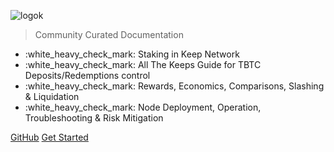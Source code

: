 <!-- _coverpage.md -->
<!--[a ver](assets/images/keepdocgraf.jpg)>
<!-- [logo](https://miro.medium.com/max/1400/1*a1rZEF1awSz0wsKdL9SuGw.jpeg)-->
![logok](https://user-images.githubusercontent.com/68087535/97370162-2713da80-188d-11eb-9a2a-4a48caac102b.png)


> Community Curated Documentation

- :white_heavy_check_mark: Staking in Keep Network
- :white_heavy_check_mark: All The Keeps Guide for TBTC Deposits/Redemptions control
- :white_heavy_check_mark: Rewards, Economics, Comparisons, Slashing & Liquidation
- :white_heavy_check_mark: Node Deployment, Operation, Troubleshooting & Risk Mitigation


[GitHub](https://github.com/Estebank97/Keep-Node-Docs/)
[Get Started](basics/start.md)
